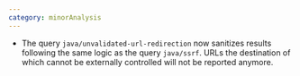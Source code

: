 ```yaml
---
category: minorAnalysis
---
```

* The query `java/unvalidated-url-redirection` now sanitizes results following the same logic as the query `java/ssrf`. URLs the destination of which cannot be externally controlled will not be reported anymore.
